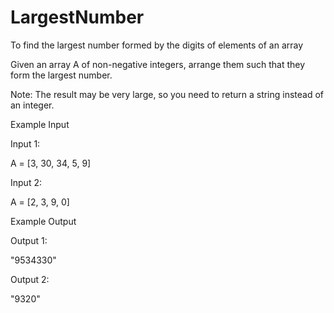 # LargestNumber
To find the largest number formed by the digits of elements of an array

Given an array A of non-negative integers, arrange them such that they form the largest number.

Note: The result may be very large, so you need to return a string instead of an integer.

Example Input

Input 1:

A = [3, 30, 34, 5, 9]

Input 2:

A = [2, 3, 9, 0]


Example Output

Output 1:

"9534330"

Output 2:

"9320"
